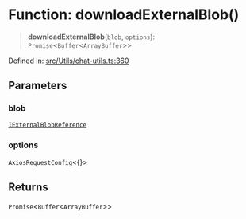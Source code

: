 # Function: downloadExternalBlob()

> **downloadExternalBlob**(`blob`, `options`): `Promise`\<`Buffer`\<`ArrayBuffer`\>\>

Defined in: [src/Utils/chat-utils.ts:360](https://github.com/Fokusdotid/bail/blob/c270ba4454f95d50cec87a9d90b03360fac7058e/src/Utils/chat-utils.ts#L360)

## Parameters

### blob

[`IExternalBlobReference`](../namespaces/proto/interfaces/IExternalBlobReference.md)

### options

`AxiosRequestConfig`\<\{\}\>

## Returns

`Promise`\<`Buffer`\<`ArrayBuffer`\>\>
